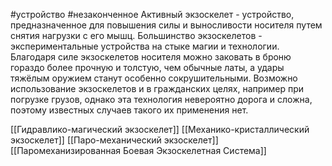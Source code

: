 #устройство #незаконченное 
Активный экзоскелет - устройство, предназначенное для повышения силы и выносливости носителя путем снятия нагрузки с его мышц. Большинство экзоскелетов - экспериментальные устройства на стыке магии и технологии. Благодаря силе экзоскелетов носителя можно заковать в броню гораздо более прочную и толстую, чем обычные латы, а удары тяжёлым оружием станут особенно сокрушительными. Возможно использование экзоскелетов и в гражданских целях, например при погрузке грузов, однако эта технология невероятно дорога и сложна, поэтому известных случаев такого их применения нет.

[[Гидравлико-магический экзоскелет]]
[[Механико-кристаллический экзоскелет]]
[[Паро-механический экзоскелет]]
[[Паромеханизированная Боевая Экзоскелетная Система]]